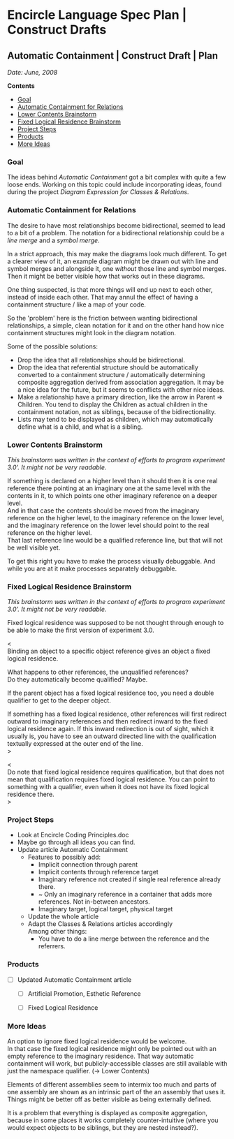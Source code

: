 ﻿Encircle Language Spec Plan | Construct Drafts
==============================================

Automatic Containment | Construct Draft | Plan
----------------------------------------------

*Date: June, 2008*

__Contents__

- [Goal](#goal)
- [Automatic Containment for Relations](#automatic-containment-for-relations)
- [Lower Contents Brainstorm](#lower-contents-brainstorm)
- [Fixed Logical Residence Brainstorm](#fixed-logical-residence-brainstorm)
- [Project Steps](#project-steps)
- [Products](#products)
- [More Ideas](#more-ideas)

### Goal

The ideas behind *Automatic Containment* got a bit complex with quite a few loose ends. Working on this topic could include incorporating ideas, found during the project *Diagram Expression for Classes & Relations*.

### Automatic Containment for Relations

The desire to have most relationships become bidirectional, seemed to lead to a bit of a problem. The notation for a bidirectional relationship could be a *line merge* and a *symbol merge*.

In a strict approach, this may make the diagrams look much different. To get a clearer view of it, an example diagram might be drawn out with line and symbol merges and alongside it, one *without* those line and symbol merges. Then it might be better visible how that works out in these diagrams.

One thing suspected, is that more things will end up next to each other, instead of inside each other. That may annul the effect of having a containment structure / like a map of your code.

So the 'problem' here is the friction between wanting bidirectional relationships, a simple, clean notation for it and on the other hand how nice containment structures might look in the diagram notation.

Some of the possible solutions:

- Drop the idea that all relationships should be bidirectional.
- Drop the idea that referential structure should be automatically converted to a containment structure / automatically determining composite aggregation derived from association aggregation. It may be a nice idea for the future, but it seems to conflicts with other nice ideas.
- Make a relationship have a primary direction, like the arrow in Parent => Children. You tend to display the Children as actual children in the containment notation, not as siblings, because of the bidirectionality.
- Lists may tend to be displayed as children, which may automatically define what is a child, and what is a sibling.


### Lower Contents Brainstorm

*This brainstorm was written in the context of efforts to program experiment 3.0'. It might not be very readable.*

If something is declared on a higher level than it should then it is one real reference there pointing  at an imaginary one at the same level with the contents in it, to which points one other imaginary  reference on a deeper level.  
And in that case the contents should be moved from the imaginary reference on the higher level, to  the imaginary reference on the lower level, and the imaginary reference on the lower level should  point to the real reference on the higher level.  
That last reference line would be a qualified reference line, but that will not be well visible yet.

To get this right you have to make the process visually debuggable. And while you are at it make processes separately debuggable.


### Fixed Logical Residence Brainstorm

*This brainstorm was written in the context of efforts to program experiment 3.0'. It might not be very readable.*

Fixed logical residence was supposed to be not thought through enough to be able to make the first version of experiment 3.0.

<  
Binding an object to a specific object reference gives an object a fixed logical residence.

What happens to other references, the unqualified references?  
Do they automatically become qualified? Maybe.

If the parent object has a fixed logical residence too, you need a double qualifier to get to the deeper object.

If something has a fixed logical residence, other references will first redirect outward to imaginary references and then redirect inward to the fixed logical residence again. If this inward redirection is out of sight, which it usually is, you have to see an outward directed line with the qualification textually expressed at the outer end of the line.  
\>

<  
Do note that fixed logical residence requires qualification, but that does not mean that qualification requires fixed logical residence. You can point to something with a qualifier, even when it does not have its fixed logical residence there.  
\>


### Project Steps

- Look at Encircle Coding Principles.doc
- Maybe go through all ideas you can find.
- Update article Automatic Containment
    - Features to possibly add:
        - Implicit connection through parent
        - Implicit contents through reference target
        - Imaginary reference not created if single real reference already there.
        - ~ Only an imaginary reference in a container that adds more references. Not in-between ancestors.
        - Imaginary target, logical target, physical target
    - Update the whole article
    - Adapt the Classes & Relations articles accordingly  
        Among other things:
        - You have to do a line merge between the reference and the referrers.


### Products

- [ ] Updated Automatic Containment article
    - [ ] Artificial Promotion, Esthetic Reference
    - [ ] Fixed Logical Residence


### More Ideas

An option to ignore fixed logical residence would be welcome.  
In that case the fixed logical residence might only be pointed out with an empty reference to the imaginary residence. That way automatic containment will work, but publicly-accessible classes are still available with just the namespace qualifier. (-> Lower Contents)

Elements of different assemblies seem to intermix too much and parts of one assembly are shown as an intrinsic part of the an assembly that uses it. Things might be better off as better visible as being externally defined.

It is a problem that everything is displayed as composite aggregation, because in some places it works completely counter-intuitive (where you would expect objects to be siblings, but they are nested instead?).